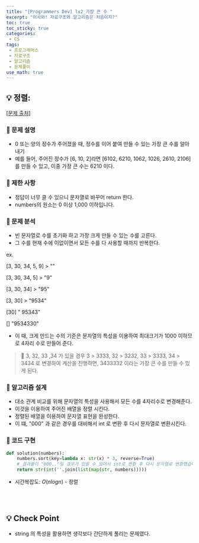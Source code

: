 ```yaml
---
title: "[Programmers Dev] lv2_가장 큰 수 "
excerpt: "어서와! 자료구조와 알고리즘은 처음이지?"
toc: true
toc_sticky: true
categories:
 - CS
tags:
 - 프로그래머스
 - 자료구조
 - 알고리즘
 - 문제풀이
use_math: true
---
```


## &#128161; 정렬:

[[문제 출처]](https://programmers.co.kr/learn/courses/30/lessons/42746)

### &#128204; 문제 설명

- 0 또는 양의 정수가 주어졌을 때, 정수를 이어 붙여 만들 수 있는 가장 큰 수를 알아내기
- 예를 들어, 주어진 정수가 [6, 10, 2]라면 [6102, 6210, 1062, 1026, 2610, 2106]를 만들 수 있고, 이중 가장 큰 수는 6210 이다.

### &#128204; 제한 사항

- 정답이 너무 클 수 있으니 문자열로 바꾸어 return 한다.
- numbers의 원소는 0 이상 1,000 이하입니다.

### &#128204; 문제 분석

- 빈 문자열로 수를 초기화 하고 가장 크게 만들 수 있는 수를 고른다.
- 그 수를 현재 수에 이없이면서 모든 수를 다 사용할 때까지 반복한다.

ex.

[3, 30, 34, 5, 9]   > ""

[3, 30, 34, 5] > "9"

[3, 30, 34] > "95"

[3, 30] > "9534"

[30] " 95343"

[] "9534330"

- 이 때, 크게 만드는 수의 기준은 문자열의 특성을 이용하여 최대크기가 1000 이하므로 4자리 수로 만들어 준다.

> &#128173; 3, 32, 33 ,34 가 있을 경우 3 > 3333, 32 > 3232, 33 > 3333, 34 > 3434 로 변경하여 계산을 진행하면, 3433332 이라는 가장 큰 수를 만들 수 있게 된다. 

### &#128204; 알고리즘 설계

- 대소 관계 비교를 위해 문자열의 특성을 사용해서 모든 수를 4자리수로 변경해준다.
- 이것을 이용하여 주어진 배열을 정렬 시킨다.
- 정렬된 배열을 이용하여 문자열 표현을 완성한다.
- 이 떄, "000" 과 같은 경우를 대비해서 int 로 변환 후 다시 문자열로 변환시킨다.

### &#128204; 코드 구현

```python
def solution(numbers):
    numbers.sort(key=lambda x: str(x) * 3, reverse=True)
    # 결과물이 "000.."일 경우가 있을 수 있어서 int로 변환 후 다시 문자열로 변환했습니다.
    return str(int(''.join(list(map(str, numbers)))))
```

- 시간복잡도: $O(nlogn)$ - 정렬



<br/>

<br/>

## &#128161; Check Point

- string 의 특성을 활용하면 생각보다 간단하게 풀리는 문제였다.
